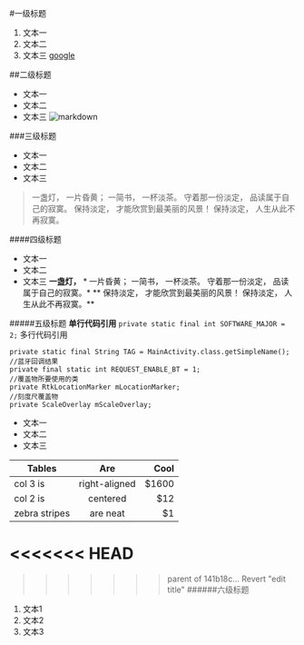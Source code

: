 #一级标题
1. 文本一
2. 文本二
3. 文本三
[google](http://www.google.com)

##二级标题
- 文本一
- 文本二
- 文本三
![markdown](http://upload-images.jianshu.io/upload_images/259-90ac0f366310f464.jpg?imageMogr2/auto-orient/strip%7CimageView2/2/w/1240)

###三级标题
- 文本一
- 文本二
- 文本三
> 一盏灯， 一片昏黄； 一简书， 一杯淡茶。 守着那一份淡定， 品读属于自己的寂寞。 保持淡定， 才能欣赏到最美丽的风景！ 保持淡定， 人生从此不再寂寞。

####四级标题
- 文本一
- 文本二
- 文本三
**一盏灯，** * 一片昏黄； 一简书， 一杯淡茶。 守着那一份淡定， 品读属于自己的寂寞。* ** 保持淡定， 才能欣赏到最美丽的风景！ 保持淡定， 人生从此不再寂寞。**

#####五级标题
**单行代码引用**
`private static final int SOFTWARE_MAJOR = 2;`
多行代码引用
```
private static final String TAG = MainActivity.class.getSimpleName();
//蓝牙回调结果
private final static int REQUEST_ENABLE_BT = 1;
//覆盖物所要使用的类
private RtkLocationMarker mLocationMarker;
//刻度尺覆盖物
private ScaleOverlay mScaleOverlay;
```
- 文本一
- 文本二
- 文本三

| Tables        | Are           | Cool  |
| ------------- |:-------------:| -----:|
| col 3 is      | right-aligned | $1600 |
| col 2 is      | centered      |   $12 |
| zebra stripes | are neat      |    $1 |

<<<<<<< HEAD
=======

>>>>>>> parent of 141b18c... Revert "edit title"
######六级标题
1. 文本1
2. 文本2
3. 文本3


